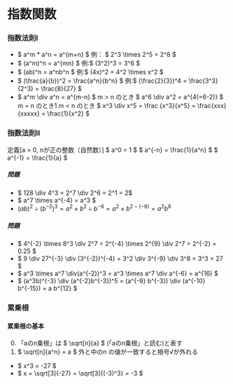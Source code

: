 # 指数関数
### 指数法則Ⅰ

- $ a^m * a^n = a^{m+n} $ 例： $ 2^3 \times 2^5 = 2^8 $
- $ (a^m)^n = a^{mn} $ 例:$ (3^2)^3 = 3^6 $
- $ (ab)^n = a^nb^n $ 例:$ (4x)^2 = 4^2 \times x^2 $
- $ (\frac{a}{b})^2 = \frac{a^n}{b^n} $ 例:$ (\frac{2}{3})^4 = \frac{3^3}{2^3} = \frac{8}{27} $
- $ a^m \div a^n = a^{m-n} $
m > n のとき
$ a^6 \div a^2 = a^{4(=6-2)} $
m = n のとき1
m < n のとき
$ x^3 \div x^5 = \frac {x^3}{x^5} = \frac{xxx}{xxxxx} = \frac{1}{x^2} $
### 指数法則Ⅱ
定義[a > 0, nが正の整数（自然数）]
$ a^0 = 1 $
$ a^{-n} = \frac{1}{a^n} $
$ a^{-1} = \frac{1}{a} $

##### 問題
- $ 128 \div 4^3 = 2^7 \div 2^6 = 2^1 = 2$
- $ a^7 \times a^{-4} = a^3 $
- $　(ab)^2 \div (b^{-2})^3 = a^2 \times b^2 \div b^{-6} = a^2\times b^{2-(-6)} = a^2b^8　$
##### 問題
- $ 4^{-2} \times 8^3 \div 2^7 = 2^{-4} \times 2^{9} \div 2^7 = 2^{-2} = 0.25 $
- $ 9 \div 27^{-3} \div (3^{-2})^{-4} = 3^2 \div 3^{-9} \div 3^8 = 3^3 = 27 $
- $ a^3 \times a^7 \div(a^{-2})^3 = a^3 \times a^7 \div a^{-6} = a^{16} $
- $ (a^3b)^{-3} \div (a^{-2}b^{-3})^5 = (a^{-9} b^{-3}) \div (a^{-10} b^{-15}) = a b^{12} $

### 累乗根
#### 累乗根の基本
0. 「aのn乗根」は $ \sqrt[n]{a} $ (「aのn乗根」と読む)と表す
0. $ \sqrt[n]{a^n} = a $ 外と中のn の値が一致すると根号√が外れる

- $ x^3 = -27 $
- $ x = \sqrt[3]{-27} = \sqrt[3]{(-3)^3} = -3 $
